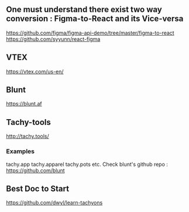 ## One must understand there exist two way conversion : Figma-to-React and its Vice-versa
https://github.com/figma/figma-api-demo/tree/master/figma-to-react
https://github.com/syyunn/react-figma


## VTEX
https://vtex.com/us-en/

## Blunt

https://blunt.af

## Tachy-tools
http://tachy.tools/


### Examples

tachy.app
tachy.apparel
tachy.pots etc. Check blunt's github repo : https://github.com/blunt

## Best Doc to Start 
https://github.com/dwyl/learn-tachyons
